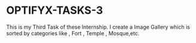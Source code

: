 # OPTIFYX-TASKS-3
This is my Third Task of these Internship.
I create a Image Gallery which is sorted by categories like , Fort , Temple , Mosque,etc.
